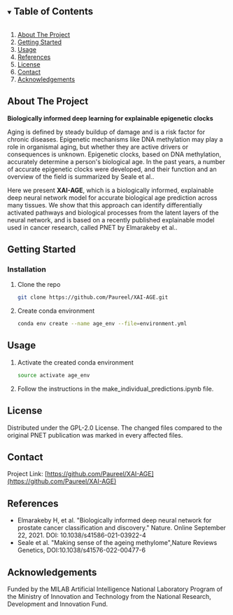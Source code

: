 


<!-- TABLE OF CONTENTS -->
<details open="open">
  <summary><h2 style="display: inline-block">Table of Contents</h2></summary>
  <ol>
    <li>
      <a href="#about-the-project">About The Project</a>
    </li>
    <li>
      <a href="#getting-started">Getting Started</a>
    </li>
    <li><a href="#usage">Usage</a></li>
    <li><a href="#References">References</a></li>
    <li><a href="#license">License</a></li>
    <li><a href="#contact">Contact</a></li>
    <li><a href="#acknowledgements">Acknowledgements</a></li>
  </ol>
</details>



<!-- ABOUT THE PROJECT -->

## About The Project



**Biologically informed deep learning for explainable epigenetic clocks**

Aging is defined by steady buildup of damage and is a risk factor for chronic diseases. Epigenetic mechanisms like DNA methylation may play a role in organismal aging, but whether they are active drivers or consequences is unknown. Epigenetic clocks, based on DNA methylation, accurately determine a person's biological age. In the past years, a number of accurate epigenetic clocks were developed, and their function and an overview of the field is summarized by Seale et al.. 
         
Here we present **XAI-AGE**, which is a biologically informed, explainable deep neural network model for accurate biological age prediction across many tissues. We show that this approach can identify differentially activated pathways and biological processes from the latent layers of the neural network, and is based on a recently published explainable model used in cancer research, called PNET by Elmarakeby et al.. 

<!-- GETTING STARTED -->

## Getting Started




### Installation

1. Clone the repo
   ```sh
   git clone https://github.com/Paureel/XAI-AGE.git
   ```
2. Create conda environment
   ```sh
   conda env create --name age_env --file=environment.yml
   ```


<!-- USAGE EXAMPLES -->

## Usage

1. Activate the created conda environment
   ```sh
   source activate age_env
   ```

2. Follow the instructions in the make_individual_predictions.ipynb file.

<!-- LICENSE -->

## License

Distributed under the GPL-2.0 License. The changed files compared to the original PNET publication was marked in every affected files.



<!-- CONTACT -->

## Contact


Project Link: [https://github.com/Paureel/XAI-AGE](https://github.com/Paureel/XAI-AGE)


<!-- References -->

## References
* Elmarakeby H, et al. "Biologically informed deep neural network for prostate cancer classification and discovery." Nature. Online September 22, 2021. DOI: 10.1038/s41586-021-03922-4
* Seale et al. "Making sense of the ageing methylome",Nature Reviews Genetics, DOI:10.1038/s41576-022-00477-6


<!-- ACKNOWLEDGEMENTS -->

## Acknowledgements
Funded by the MILAB Artificial Intelligence National Laboratory Program of the Ministry of Innovation and Technology from the National Research, Development and Innovation Fund.